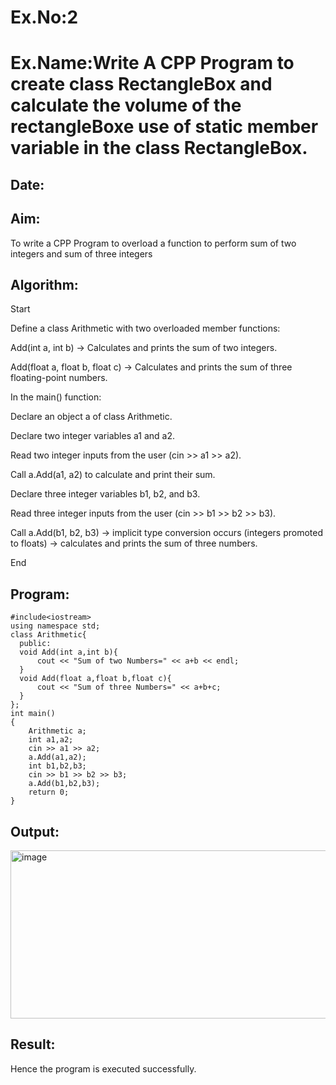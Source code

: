 # Ex.No:2
# Ex.Name:Write A CPP Program to create class RectangleBox and calculate the volume of the rectangleBoxe use of static member variable in the class RectangleBox.
## Date:
## Aim:
To write a CPP Program to overload a function to perform sum of two integers and sum of three integers

## Algorithm:
Start

Define a class Arithmetic with two overloaded member functions:

Add(int a, int b) → Calculates and prints the sum of two integers.

Add(float a, float b, float c) → Calculates and prints the sum of three floating-point numbers.

In the main() function:

Declare an object a of class Arithmetic.

Declare two integer variables a1 and a2.

Read two integer inputs from the user (cin >> a1 >> a2).

Call a.Add(a1, a2) to calculate and print their sum.

Declare three integer variables b1, b2, and b3.

Read three integer inputs from the user (cin >> b1 >> b2 >> b3).

Call a.Add(b1, b2, b3) → implicit type conversion occurs (integers promoted to floats) → calculates and prints the sum of three numbers.

End




## Program:
```
#include<iostream>
using namespace std;
class Arithmetic{
  public:
  void Add(int a,int b){
      cout << "Sum of two Numbers=" << a+b << endl;
  }
  void Add(float a,float b,float c){
      cout << "Sum of three Numbers=" << a+b+c;
  }
};
int main()
{
    Arithmetic a;
    int a1,a2;
    cin >> a1 >> a2;
    a.Add(a1,a2);
    int b1,b2,b3;
    cin >> b1 >> b2 >> b3;
    a.Add(b1,b2,b3);
    return 0;
}
```


## Output:
<img width="1329" height="269" alt="image" src="https://github.com/user-attachments/assets/1fd8e286-baa9-417d-a137-5b0d771b1096" />



## Result:
Hence the program is executed successfully.
